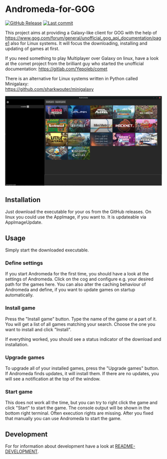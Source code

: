# Andromeda-for-GOG

[![GitHub Release](https://img.shields.io/github/release/NicoVIII/Andromeda-for-GOG.svg?style=flat-square)](https://github.com/NicoVIII/Andromeda-for-GOG/releases/latest)
[![Last commit](https://img.shields.io/github/last-commit/NicoVIII/Andromeda-for-GOG?style=flat-square)](https://github.com/NicoVIII/Andromeda-for-GOG/commits/)

This project aims at providing a Galaxy-like client for GOG with the help of <https://www.gog.com/forum/general/unofficial_gog_api_documentation/page1> also for Linux systems. It will focus the downloading, installing and updating of games at first.

If you need something to play Multiplayer over Galaxy on linux, have a look at the comet project from the brilliant guy who started the unofficial documentation:
<https://gitlab.com/Yepoleb/comet>

There is an alternative for Linux systems written in Python called Minigalaxy:  
<https://github.com/sharkwouter/minigalaxy>

![Screenshot](screenshot-1.png)

## Installation

Just download the executable for your os from the GitHub releases.
On linux you could use the AppImage, if you want to. It is updateable via AppImageUpdate.

## Usage

Simply start the downloaded executable.

### Define settings

If you start Andromeda for the first time, you should have a look at the settings of Andromeda.
Click on the cog and configure e.g. your desired path for the games here. You can also
alter the caching behaviour of Andromeda and define, if you want to update games on startup automatically.

### Install game

Press the "Install game" button. Type the name of the game or a part of it. You will get
a list of all games matching your search. Choose the one you want to install and click "Install".

If everything worked, you should see a status indicator of the download and installation.

### Upgrade games

To upgrade all of your installed games, press the "Upgrade games" button. If Andromeda finds updates,
it will install them. If there are no updates, you will see a notification at the top of the window.

### Start game

This does not work all the time, but you can try to right click the game and click "Start" to start
the game. The console output will be shown in the bottom right terminal.
Often execution rights are missing. After you fixed that manually you can use Andromeda to start the game.

## Development

For for information about development have a look at [README-DEVELOPMENT](README-DEVELOPMENT.md).
